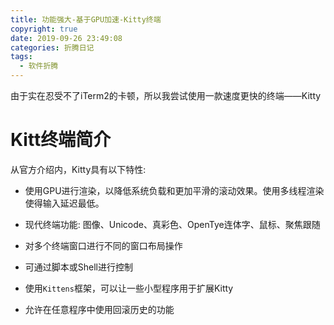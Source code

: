 ```yaml
---
title: 功能强大-基于GPU加速-Kitty终端
copyright: true
date: 2019-09-26 23:49:08
categories: 折腾日记
tags:
  - 软件折腾
---
```


由于实在忍受不了iTerm2的卡顿，所以我尝试使用一款速度更快的终端——Kitty

<!--more-->

# Kitt终端简介

从官方介绍内，Kitty具有以下特性:

- 使用GPU进行渲染，以降低系统负载和更加平滑的滚动效果。使用多线程渲染使得输入延迟最低。

- 现代终端功能: 图像、Unicode、真彩色、OpenTye连体字、鼠标、聚焦跟随

- 对多个终端窗口进行不同的窗口布局操作

- 可通过脚本或Shell进行控制

- 使用`Kittens`框架，可以让一些小型程序用于扩展Kitty

- 允许在任意程序中使用回滚历史的功能
